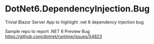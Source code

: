 # DotNet6.DependencyInjection.Bug
Trivial Blazor Server App to highlight .net 6 dependency injection bug

Sample repo to report .NET 6 Preview Bug https://github.com/dotnet/runtime/issues/54823
